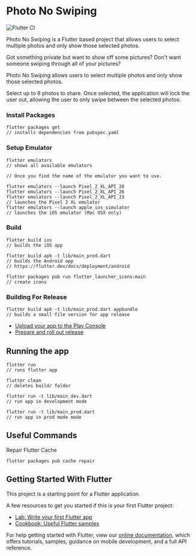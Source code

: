 # Photo No Swiping
![Flutter CI](https://github.com/maylortaylor/PhotoNoSwiping/workflows/Flutter%20CI/badge.svg)

Photo No Swiping is a Flutter based project that allows users to select multiple photos and only show those selected photos.

Got something private but want to show off some pictures?
Don't want someone swiping through all of your pictures?

Photo No Swiping allows users to select multiple photos and only show those selected photos. 

Select up to 8 photos to share.
Once selected, the application will lock the user out, allowing the user to only swipe between the selected photos.


### Install Packages
```
flutter packages get
// installs dependencies from pubspec.yaml
```

### Setup Emulator
```
flutter emulators
// shows all available emulators

// Once you find the name of the emulator you want to use.

flutter emulators --launch Pixel_2_XL_API_28
flutter emulators --launch Pixel_2_XL_API_26
flutter emulators --launch Pixel_2_XL_API_23
// launches the Pixel 2 XL emulator
flutter emulators --launch apple_ios_simulator
// launches the iOS emulator (Mac OSX only)

```

### Build
```
flutter build ios
// builds the iOS app

flutter build apk -t lib/main_prod.dart
// builds the Android app
// https://flutter.dev/docs/deployment/android

flutter packages pub run flutter_launcher_icons:main
// create icons 
```

### Building For Release
```
flutter build apk -t lib/main_prod.dart appbundle
// builds a small file version for app release
```
 - [Upload your app to the Play Console](https://developer.android.com/studio/publish/upload-bundle)
 - [Prepare and roll out release](https://support.google.com/googleplay/android-developer/answer/7159011)

## Running the app
```
flutter run
// runs flutter app

flutter clean
// deletes build/ folder
```

```
flutter run -t lib/main_dev.dart
// run app in development mode

flutter run -t lib/main_prod.dart
// run app in prod mode mode
```

## Useful Commands

Repair Flutter Cache

```
flutter packages pub cache repair
```


## Getting Started With Flutter

This project is a starting point for a Flutter application.

A few resources to get you started if this is your first Flutter project:

- [Lab: Write your first Flutter app](https://flutter.dev/docs/get-started/codelab)
- [Cookbook: Useful Flutter samples](https://flutter.dev/docs/cookbook)

For help getting started with Flutter, view our
[online documentation](https://flutter.dev/docs), which offers tutorials,
samples, guidance on mobile development, and a full API reference.
